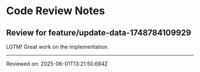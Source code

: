 # Code Review Notes

## Review for feature/update-data-1748784109929

LGTM! Great work on the implementation.

---
Reviewed on: 2025-06-01T13:21:50.684Z